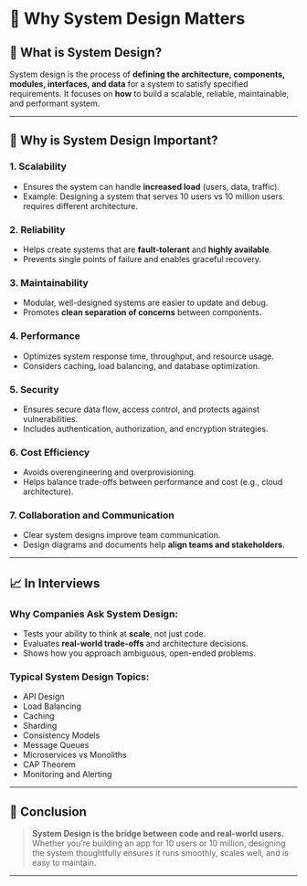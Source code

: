# 📐 Why System Design Matters

## 🧠 What is System Design?
System design is the process of **defining the architecture, components, modules, interfaces, and data** for a system to satisfy specified requirements. It focuses on **how** to build a scalable, reliable, maintainable, and performant system.

---

## 🚀 Why is System Design Important?

### 1. **Scalability**
- Ensures the system can handle **increased load** (users, data, traffic).
- Example: Designing a system that serves 10 users vs 10 million users requires different architecture.

### 2. **Reliability**
- Helps create systems that are **fault-tolerant** and **highly available**.
- Prevents single points of failure and enables graceful recovery.

### 3. **Maintainability**
- Modular, well-designed systems are easier to update and debug.
- Promotes **clean separation of concerns** between components.

### 4. **Performance**
- Optimizes system response time, throughput, and resource usage.
- Considers caching, load balancing, and database optimization.

### 5. **Security**
- Ensures secure data flow, access control, and protects against vulnerabilities.
- Includes authentication, authorization, and encryption strategies.

### 6. **Cost Efficiency**
- Avoids overengineering and overprovisioning.
- Helps balance trade-offs between performance and cost (e.g., cloud architecture).

### 7. **Collaboration and Communication**
- Clear system designs improve team communication.
- Design diagrams and documents help **align teams and stakeholders**.

---

## 📈 In Interviews

### Why Companies Ask System Design:
- Tests your ability to think at **scale**, not just code.
- Evaluates **real-world trade-offs** and architecture decisions.
- Shows how you approach ambiguous, open-ended problems.

### Typical System Design Topics:
- API Design
- Load Balancing
- Caching
- Sharding
- Consistency Models
- Message Queues
- Microservices vs Monoliths
- CAP Theorem
- Monitoring and Alerting

---

## 💬 Conclusion
> **System Design is the bridge between code and real-world users.**
Whether you’re building an app for 10 users or 10 million, designing the system thoughtfully ensures it runs smoothly, scales well, and is easy to maintain.

---

